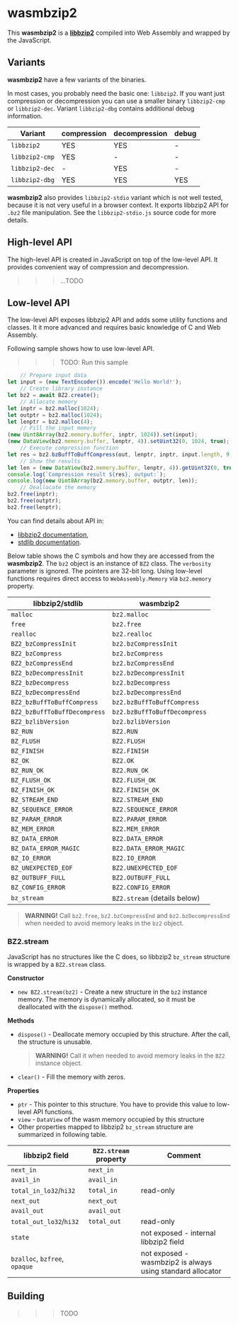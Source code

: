 # wasmbzip2

This **wasmbzip2** is a **[libbzip2](https://www.sourceware.org/bzip2/docs.html)** compiled into Web Assembly and wrapped by the JavaScript. 

## Variants

**wasmbzip2** have a few variants of the binaries.

In most cases, you probably need the basic one: `libbzip2`.
If you want just compression or decompression you can use a smaller binary `libbzip2-cmp` or `libbzip2-dec`. Variant `libbzip2-dbg` contains additional debug information.

| Variant        | compression | decompression | debug |
|----------------|-------------|---------------|-------|
| `libbzip2`     | YES         | YES           | -     |
| `libbzip2-cmp` | YES         | -             | -     |
| `libbzip2-dec` | -           | YES           | -     |
| `libbzip2-dbg` | YES         | YES           | YES   |

**wasmbzip2** also provides `libbzip2-stdio` variant which is not well tested, because it is not very useful in a browser context. It exports libbzip2 API for `.bz2` file manipulation. See the `libbzip2-stdio.js` source code for more details.

## High-level API

The high-level API is created in JavaScript on top of the low-level API.
It provides convenient way of compression and decompression.

>>>...TODO

## Low-level API

The low-level API exposes libbzip2 API and adds some utility functions and classes. It it more advanced and requires basic knowledge of C and Web Assembly.

Following sample shows how to use low-level API.
>>> TODO: Run this sample
```javascript
    // Prepare input data
let input = (new TextEncoder()).encode('Hello World!');
    // Create library instance
let bz2 = await BZ2.create();
    // Allocate memory
let inptr = bz2.malloc(1024);
let outptr = bz2.malloc(1024);
let lenptr = bz2.malloc(4);
    // Fill the input memory
(new Uint8Array(bz2.memory.buffer, inptr, 1024)).set(input);
(new DataView(bz2.memory.buffer, lenptr, 4)).setUint32(0, 1024, true);
    // Execute compression function
let res = bz2.bzBuffToBuffCompress(out, lenptr, inptr, input.length, 9, 0, 0);
    // Show the results
let len = (new DataView(bz2.memory.buffer, lenptr, 4)).getUint32(0, true);
console.log(`Compression result ${res}, output:`);
console.log(new Uint8Array(bz2.memory.buffer, outptr, len));
    // Deallocate the memory
bz2.free(inptr);
bz2.free(outptr);
bz2.free(lenptr);
```

You can find details about API in:
  * [libbzip2 documentation](https://www.sourceware.org/bzip2/manual/manual.html),
  * [stdlib documentation](https://en.cppreference.com/w/c/memory/malloc).

Below table shows the C symbols and how they are accessed from the **wasmbzip2**. The `bz2` object is an instance of `BZ2` class. The `verbosity` parameter is ignored. The pointers are 32-bit long. Using low-level functions requires direct access to `WebAssembly.Memory` via `bz2.memory` property. 

| libbzip2/stdlib              | wasmbzip2                    | 
|------------------------------|------------------------------|
| `malloc`                     | `bz2.malloc`                 |
| `free`                       | `bz2.free`                   |
| `realloc`                    | `bz2.realloc`                |
| `BZ2_bzCompressInit`         | `bz2.bzCompressInit`         |
| `BZ2_bzCompress`             | `bz2.bzCompress`             |
| `BZ2_bzCompressEnd`          | `bz2.bzCompressEnd`          |
| `BZ2_bzDecompressInit`       | `bz2.bzDecompressInit`       |
| `BZ2_bzDecompress`           | `bz2.bzDecompress`           |
| `BZ2_bzDecompressEnd`        | `bz2.bzDecompressEnd`        |
| `BZ2_bzBuffToBuffCompress`   | `bz2.bzBuffToBuffCompress`   |
| `BZ2_bzBuffToBuffDecompress` | `bz2.bzBuffToBuffDecompress` |
| `BZ2_bzlibVersion`           | `bz2.bzlibVersion`           |
| `BZ_RUN`                     | `BZ2.RUN`                    |
| `BZ_FLUSH`                   | `BZ2.FLUSH`                  |
| `BZ_FINISH`                  | `BZ2.FINISH`                 |
| `BZ_OK`                      | `BZ2.OK`                     |
| `BZ_RUN_OK`                  | `BZ2.RUN_OK`                 |
| `BZ_FLUSH_OK`                | `BZ2.FLUSH_OK`               |
| `BZ_FINISH_OK`               | `BZ2.FINISH_OK`              |
| `BZ_STREAM_END`              | `BZ2.STREAM_END`             |
| `BZ_SEQUENCE_ERROR`          | `BZ2.SEQUENCE_ERROR`         |
| `BZ_PARAM_ERROR`             | `BZ2.PARAM_ERROR`            |
| `BZ_MEM_ERROR`               | `BZ2.MEM_ERROR`              |
| `BZ_DATA_ERROR`              | `BZ2.DATA_ERROR`             |
| `BZ_DATA_ERROR_MAGIC`        | `BZ2.DATA_ERROR_MAGIC`       |
| `BZ_IO_ERROR`                | `BZ2.IO_ERROR`               |
| `BZ_UNEXPECTED_EOF`          | `BZ2.UNEXPECTED_EOF`         |
| `BZ_OUTBUFF_FULL`            | `BZ2.OUTBUFF_FULL`           |
| `BZ_CONFIG_ERROR`            | `BZ2.CONFIG_ERROR`           |
| `bz_stream`                  | `BZ2.stream` (details below) |

> **WARNING!** Call `bz2.free`, `bz2.bzCompressEnd` and `bz2.bzDecompressEnd` when needed to avoid memory leaks in the `bz2` object.

### BZ2.stream

JavaScript has no structures like the C does, so libbzip2 `bz_stream` structure is wrapped by a `BZ2.stream` class.

**Constructor**

 * `new BZ2.stream(bz2)` - Create a new structure in the `bz2` instance memory. The memory is dynamically allocated, so it must be deallocated with the `dispose()` method.

**Methods**
 * `dispose()` - Deallocate memory occupied by this structure. After the call, the structure is unusable.
   > **WARNING!** Call it when needed to avoid memory leaks in the `BZ2` instance object.
 * `clear()` - Fill the memory with zeros.

**Properties**
 * `ptr` - This pointer to this structure. You have to provide this value to low-level API functions.
 * `view` - `DataView` of the wasm memory occupied by this structure
 * Other properties mapped to libbzip2 `bz_stream` structure are summarized in following table.


| libbzip2 field                | `BZ2.stream` property | Comment
|-------------------------------|-----------------------|---------
| `next_in`                     | `next_in`             |
| `avail_in`                    | `avail_in`            |
| `total_in_lo32`/`hi32`        | `total_in`            | read-only
| `next_out`                    | `next_out`            |
| `avail_out`                   | `avail_out`           |
| `total_out_lo32`/`hi32`       | `total_out`           | read-only
| `state`                       |                       | not exposed - internal libbzip2 field
| `bzalloc`, `bzfree`, `opaque` |                       | not exposed - wasmbzip2 is always using standard allocator

## Building

>>>TODO

